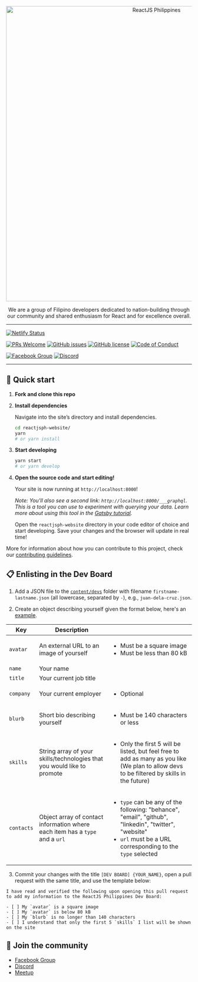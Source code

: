 <div align="center">
  <a href="https://reactjs.org.ph/">
    <img
      width="800"
      alt="ReactJS Philippines"
      src="https://raw.githubusercontent.com/reactph/reactjsph-website/master/static/meta-image-cover.jpg"
    />
  </a>
    <p>We are a group of Filipino developers dedicated to nation-building through our community and shared enthusiasm for React and for excellence overall.</p>
</div>

---

[![Netlify Status](https://api.netlify.com/api/v1/badges/cd5d6330-1628-4d0e-aac1-84f8cf4b7863/deploy-status)](https://app.netlify.com/sites/reactjs-ph-website/deploys)

[![PRs Welcome](https://img.shields.io/badge/PRs-welcome-brightgreen.svg)](http://makeapullrequest.com)
[![GitHub issues](https://img.shields.io/github/issues/reactph/reactjsph-website)](https://github.com/reactph/reactjsph-website/issues)
[![GitHub license](https://img.shields.io/github/license/reactph/reactjsph-website)](https://github.com/reactph/reactjsph-website/blob/master/LICENSE)
[![Code of Conduct](https://img.shields.io/badge/code%20of-conduct-ff69b4.svg)](https://github.com/reactph/reactjsph-website/blob/master/CODE_OF_CONDUCT.md)

[![Facebook Group](https://img.shields.io/badge/join_the_community-on_facebook-1877F2?logo=facebook)][facebook-group]
[![Discord](https://img.shields.io/badge/join_the_community-on_discord-7289DA?logo=discord)][discord]

---

## 🚀 Quick start

1.  **Fork and clone this repo**

2.  **Install dependencies**

    Navigate into the site’s directory and install dependencies.

    ```sh
    cd reactjsph-website/
    yarn
    # or yarn install
    ```

3.  **Start developing**

    ```sh
    yarn start
    # or yarn develop
    ```

4.  **Open the source code and start editing!**

    Your site is now running at `http://localhost:8000`!

    _Note: You'll also see a second link: _`http://localhost:8000/___graphql`_. This is a tool you can use to experiment with querying your data. Learn more about using this tool in the [Gatsby tutorial](https://www.gatsbyjs.org/tutorial/part-five/#introducing-graphiql)._

    Open the `reactjsph-website` directory in your code editor of choice and start developing. Save your changes and the browser will update in real time!

More for information about how you can contribute to this project, check our [contributing guidelines](https://github.com/reactph/reactjsph-website/blob/master/CODE_OF_CONDUCT.md).

## 📋 Enlisting in the Dev Board

1. Add a JSON file to the [`content/devs`](https://github.com/reactph/reactjsph-website/blob/master/content/devs) folder with filename `firstname-lastname.json` (all lowercase, separated by `-`), e.g., `juan-dela-cruz.json`.

2. Create an object describing yourself given the format below, here's an [example](https://github.com/reactph/reactjsph-website/blob/master/content/devs/franrey-anthony-saycon.json).

  | Key | Description ||
  |-|-|-|
  | `avatar` | An external URL to an image of yourself | <ul><li>Must be a square image</li><li>Must be less than 80 kB</li></ul> |
  | `name` | Your name |  |
  | `title` | Your current job title |  |
  | `company` | Your current employer | <ul><li>Optional</li></ul> |
  | `blurb` | Short bio describing yourself | <ul><li>Must be 140 characters or less</li></ul> |
  | `skills` | String array of your skills/technologies that you would like to promote | <ul><li>Only the first 5 will be listed, but feel free to add as many as you like (We plan to allow devs to be filtered by skills in the future)</li></ul> |
  | `contacts` | Object array of contact information where each item has a `type` and a `url` | <ul><li>`type` can be any of the following: "behance", "email", "github", "linkedin", "twitter", "website"</li><li>`url` must be a URL corresponding to the `type` selected</li></ul> |

3. Commit your changes with the title `[DEV BOARD] {YOUR_NAME}`, open a pull request with the same title, and use the template below:

  ```
  I have read and verified the following upon opening this pull request to add my information to the ReactJS Philippines Dev Board:

  - [ ] My `avatar` is a square image
  - [ ] My `avatar` is below 80 kB
  - [ ] My `blurb` is no longer than 140 characters
  - [ ] I understand that only the first 5 `skills` I list will be shown on the site
  ```

## 🎉 Join the community

- [Facebook Group][facebook-group]
- [Discord][discord]
- [Meetup][meetup]

[facebook-group]: https://web.facebook.com/groups/875676539148789/
[discord]: https://discord.gg/J6eZNUG
[meetup]: https://www.meetup.com/ReactJS-Philippines/
